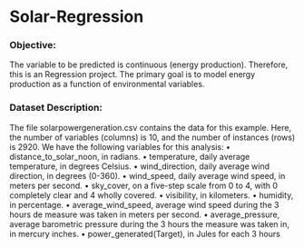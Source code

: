 # Solar-Regression

### Objective:
The variable to be predicted is continuous (energy production). Therefore, this is an Regression project. The primary goal is to model energy production as a function of environmental variables.

### Dataset Description:
The file solarpowergeneration.csv contains the data for this example. Here, the number of variables (columns) is 10, and the number of instances (rows) is 2920. We have the following variables for this analysis:
•	distance_to_solar_noon, in radians.
•	temperature, daily average temperature, in degrees Celsius.
•	wind_direction, daily average wind direction, in degrees (0-360).
•	wind_speed, daily average wind speed, in meters per second.
•	sky_cover, on a five-step scale from 0 to 4, with 0 completely clear and 4 wholly covered.
•	visibility, in kilometers.
•	humidity, in percentage.
•	average_wind_speed, average wind speed during the 3 hours de measure was taken in meters per second.
•	average_pressure, average barometric pressure during the 3 hours the measure was taken in, in mercury inches.
•	power_generated(Target), in Jules for each 3 hours
